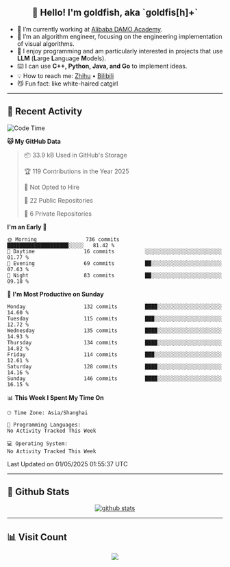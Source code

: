 
<h2 align="center">👋 Hello! I'm goldfish, aka `goldfis[h]+`</h2>

- 📍 I’m currently working at [Alibaba DAMO Academy](https://damo.alibaba.com/).  
- 🌱 I’m an algorithm engineer, focusing on the engineering implementation of visual algorithms.  
- 💬 I enjoy programming and am particularly interested in projects that use **LLM** (**L**arge **L**anguage **M**odels).   
- ⌨️ I can use **C++, Python, Java, and Go** to implement ideas.  
- 💡 How to reach me: [Zhihu](https://www.zhihu.com/people/goldfishh) • [Bilibili](https://space.bilibili.com/11349246)  
- 😼 Fun fact: like white-haired catgirl  

-------

## 🔧 Recent Activity

<!--START_SECTION:waka-->
![Code Time](http://img.shields.io/badge/Code%20Time-94%20hrs%2013%20mins-blue)

**🐱 My GitHub Data** 

> 📦 33.9 kB Used in GitHub's Storage 
 > 
> 🏆 119 Contributions in the Year 2025
 > 
> 🚫 Not Opted to Hire
 > 
> 📜 22 Public Repositories 
 > 
> 🔑 6 Private Repositories 
 > 
**I'm an Early 🐤** 

```text
🌞 Morning                736 commits         ████████████████████░░░░░   81.42 % 
🌆 Daytime                16 commits          ░░░░░░░░░░░░░░░░░░░░░░░░░   01.77 % 
🌃 Evening                69 commits          ██░░░░░░░░░░░░░░░░░░░░░░░   07.63 % 
🌙 Night                  83 commits          ██░░░░░░░░░░░░░░░░░░░░░░░   09.18 % 
```
📅 **I'm Most Productive on Sunday** 

```text
Monday                   132 commits         ████░░░░░░░░░░░░░░░░░░░░░   14.60 % 
Tuesday                  115 commits         ███░░░░░░░░░░░░░░░░░░░░░░   12.72 % 
Wednesday                135 commits         ████░░░░░░░░░░░░░░░░░░░░░   14.93 % 
Thursday                 134 commits         ████░░░░░░░░░░░░░░░░░░░░░   14.82 % 
Friday                   114 commits         ███░░░░░░░░░░░░░░░░░░░░░░   12.61 % 
Saturday                 128 commits         ████░░░░░░░░░░░░░░░░░░░░░   14.16 % 
Sunday                   146 commits         ████░░░░░░░░░░░░░░░░░░░░░   16.15 % 
```


📊 **This Week I Spent My Time On** 

```text
🕑︎ Time Zone: Asia/Shanghai

💬 Programming Languages: 
No Activity Tracked This Week

💻 Operating System: 
No Activity Tracked This Week
```


 Last Updated on 01/05/2025 01:55:37 UTC
<!--END_SECTION:waka-->

-------

## 📆 Github Stats

<p align="center">
    <a href="https://github.com/anuraghazra/github-readme-stats">
      <img src="https://github-readme-stats.vercel.app/api?username=goldfishh&show_icons=true&theme=dracula" alt="github stats" />
    </a>
</p>

-------

## 📊 Visit Count

<p align="center">
  <a href="https://count.getloli.com/"><img src="https://count.getloli.com/get/@:goldfishh?theme=rule34"></a>
</p>
